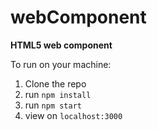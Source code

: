 # webComponent
**HTML5 web component**

To run on your machine:
  1. Clone the repo
  2. run `npm install`
  2. run `npm start`
  3. view on `localhost:3000`
  
 


